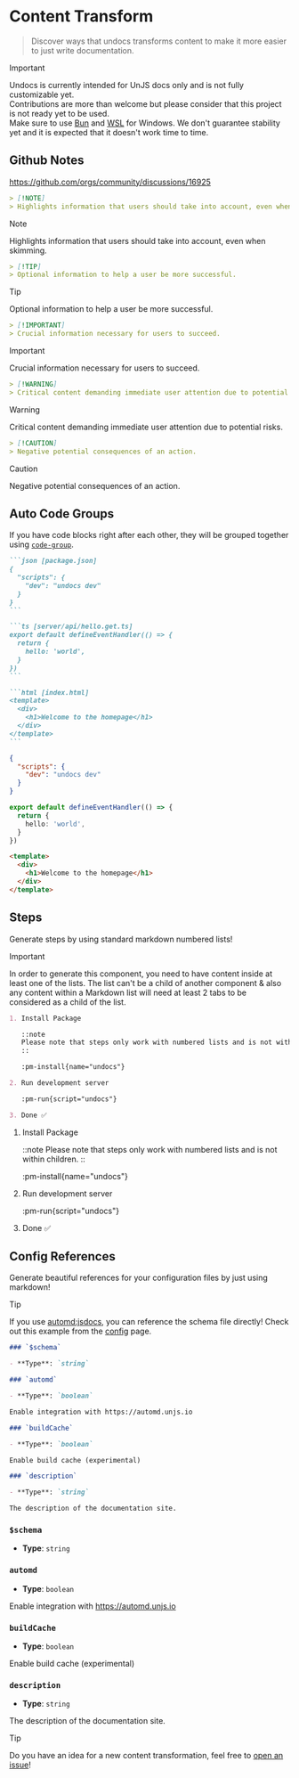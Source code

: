 # Content Transform

> Discover ways that undocs transforms content to make it more easier to just write documentation.

<!-- automd:file src="../../.partials/warn.md" -->

> [!IMPORTANT]
> Undocs is currently intended for UnJS docs only and is not fully customizable yet. <br>
> Contributions are more than welcome but please consider that this project is not ready yet to be used. <br>
> Make sure to use [Bun](https://bun.sh/) and [WSL](https://learn.microsoft.com/en-us/windows/wsl/install) for Windows.
> We don't guarantee stability yet and it is expected that it doesn't work time to time.

<!-- /automd -->

## Github Notes

https://github.com/orgs/community/discussions/16925

```md
> [!NOTE]
> Highlights information that users should take into account, even when skimming.
```

> [!NOTE]
> Highlights information that users should take into account, even when skimming.

```md
> [!TIP]
> Optional information to help a user be more successful.
```

> [!TIP]
> Optional information to help a user be more successful.

```md
> [!IMPORTANT]
> Crucial information necessary for users to succeed.
```

> [!IMPORTANT]
> Crucial information necessary for users to succeed.

```md
> [!WARNING]
> Critical content demanding immediate user attention due to potential risks.
```

> [!WARNING]
> Critical content demanding immediate user attention due to potential risks.

```md
> [!CAUTION]
> Negative potential consequences of an action.
```

> [!CAUTION]
> Negative potential consequences of an action.

## Auto Code Groups

If you have code blocks right after each other, they will be grouped together using [`code-group`](https://ui.nuxt.com/pro/prose/code-group).

````md
```json [package.json]
{
  "scripts": {
    "dev": "undocs dev"
  }
}
```

```ts [server/api/hello.get.ts]
export default defineEventHandler(() => {
  return {
    hello: 'world',
  }
})
```

```html [index.html]
<template>
  <div>
    <h1>Welcome to the homepage</h1>
  </div>
</template>
```
````

```json [package.json]
{
  "scripts": {
    "dev": "undocs dev"
  }
}
```

```ts [server/api/hello.get.ts]
export default defineEventHandler(() => {
  return {
    hello: 'world',
  }
})
```

```html [index.html]
<template>
  <div>
    <h1>Welcome to the homepage</h1>
  </div>
</template>
```

## Steps

Generate steps by using standard markdown numbered lists!

> [!IMPORTANT]
> In order to generate this component, you need to have content inside at least one of the lists. The list can't be a child of another component & also any content within a Markdown list will need at least 2 tabs to be considered as a child of the list.

```md
1. Install Package

   ::note
   Please note that steps only work with numbered lists and is not within children.
   ::

   :pm-install{name="undocs"}

2. Run development server

   :pm-run{script="undocs"}

3. Done ✅
```

1. Install Package

   ::note
   Please note that steps only work with numbered lists and is not within children.
   ::

   :pm-install{name="undocs"}

2. Run development server

   :pm-run{script="undocs"}

3. Done ✅

## Config References

Generate beautiful references for your configuration files by just using markdown!

> [!TIP]
> If you use [automd:jsdocs](https://automd.unjs.io/generators/jsdocs), you can reference the schema file directly! Check out this example from the [config](/config) page.

```md
### `$schema`

- **Type**: `string`

### `automd`

- **Type**: `boolean`

Enable integration with https://automd.unjs.io

### `buildCache`

- **Type**: `boolean`

Enable build cache (experimental)

### `description`

- **Type**: `string`

The description of the documentation site.
```

### `$schema`

- **Type**: `string`

### `automd`

- **Type**: `boolean`

Enable integration with https://automd.unjs.io

### `buildCache`

- **Type**: `boolean`

Enable build cache (experimental)

### `description`

- **Type**: `string`

The description of the documentation site.

> [!TIP]
> Do you have an idea for a new content transformation, feel free to [open an issue](https://github.com/unjs/undocs/issues/new?assignees=&labels=pending+triage&projects=&template=feature-request.yml)!
